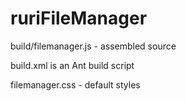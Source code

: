 ruriFileManager
==================




build/filemanager.js - assembled source

build.xml is an Ant build script

filemanager.css - default styles


